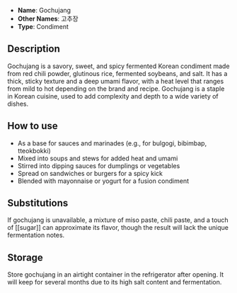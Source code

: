 - **Name**: Gochujang
- **Other Names**: 고추장
- **Type**: Condiment

## Description

Gochujang is a savory, sweet, and spicy fermented Korean condiment made from red chili powder, glutinous rice, fermented soybeans, and salt. It has a thick, sticky texture and a deep umami flavor, with a heat level that ranges from mild to hot depending on the brand and recipe. Gochujang is a staple in Korean cuisine, used to add complexity and depth to a wide variety of dishes.

## How to use

- As a base for sauces and marinades (e.g., for bulgogi, bibimbap, tteokbokki)
- Mixed into soups and stews for added heat and umami
- Stirred into dipping sauces for dumplings or vegetables
- Spread on sandwiches or burgers for a spicy kick
- Blended with mayonnaise or yogurt for a fusion condiment

## Substitutions

If gochujang is unavailable, a mixture of miso paste, chili paste, and a touch of [[sugar]] can approximate its flavor, though the result will lack the unique fermentation notes.

## Storage

Store gochujang in an airtight container in the refrigerator after opening. It will keep for several months due to its high salt content and fermentation.